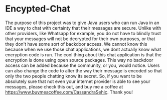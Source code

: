 # Encypted-Chat
The purpose of this project was to give Java users who can run Java in an IDE a way to chat with certainty that their messages are secure. Unlike with other providers, like Whatsapp for example, you do not have to blindly trust that your messages will not be decrypted for their own purposes, or that they don't have some sort of backdoor access. We cannot know this because when we use those chat applications, we dont actually know what encryption code is run. The cool thing about this chat application is that the encryption is done using open source packages. This way no backdoor access can be added because the community, or you, would notice. Users can also change the code to alter the way their message is encoded so that only the two people chatting know its secret. So, if you want to be absolutely sure that not even your internet provider is able to see your messages, please check this out, and buy me a coffee at https://www.buymeacoffee.com/CassandraSehic. Thank you!

